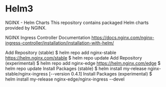 # Helm3
NGINX - Helm Charts
This repository contains packaged Helm charts provided by NGINX.

NGINX Ingress Controller
Documentation
https://docs.nginx.com/nginx-ingress-controller/installation/installation-with-helm/

Add Repository (stable)
$ helm repo add nginx-stable https://helm.nginx.com/stable
$ helm repo update
Add Repository (experimental)
$ helm repo add nginx-edge https://helm.nginx.com/edge
$ helm repo update
Install Packages (stable)
$ helm install my-release nginx-stable/nginx-ingress [--version 0.4.1]
Install Packages (experimental)
$ helm install my-release nginx-edge/nginx-ingress --devel
